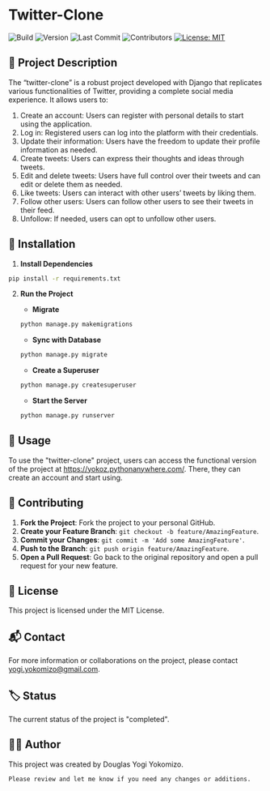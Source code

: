 # Twitter-Clone

![Build](https://img.shields.io/badge/build-passing-brightgreen)
![Version](https://img.shields.io/badge/version-1.0.0-blue)
![Last Commit](https://img.shields.io/badge/last%20commit-1%20day%20ago-blue)
![Contributors](https://img.shields.io/badge/contributors-1-orange)
[![License: MIT](https://img.shields.io/badge/License-MIT-yellow.svg)](https://opensource.org/licenses/MIT)

## 📖 Project Description

The “twitter-clone” is a robust project developed with Django that replicates various functionalities of Twitter, providing a complete social media experience. It allows users to:

1. Create an account: Users can register with personal details to start using the application.
2. Log in: Registered users can log into the platform with their credentials.
3. Update their information: Users have the freedom to update their profile information as needed.
4. Create tweets: Users can express their thoughts and ideas through tweets.
5. Edit and delete tweets: Users have full control over their tweets and can edit or delete them as needed.
6. Like tweets: Users can interact with other users’ tweets by liking them.
7. Follow other users: Users can follow other users to see their tweets in their feed.
8. Unfollow: If needed, users can opt to unfollow other users.

## 🚀 Installation

1. **Install Dependencies**
```bash
pip install -r requirements.txt
```
2. **Run the Project**

    - **Migrate**
    ```bash
    python manage.py makemigrations
    ```
    - **Sync with Database**
    ```bash
    python manage.py migrate
    ```
    - **Create a Superuser**
    ```bash
    python manage.py createsuperuser
    ```
    - **Start the Server**
    ```bash
    python manage.py runserver
    ```

## 🎯 Usage

To use the "twitter-clone" project, users can access the functional version of the project at https://yokoz.pythonanywhere.com/. There, they can create an account and start using.

## 🤝 Contributing

1. **Fork the Project**: Fork the project to your personal GitHub.
2. **Create your Feature Branch**: `git checkout -b feature/AmazingFeature`.
3. **Commit your Changes**: `git commit -m 'Add some AmazingFeature'`.
4. **Push to the Branch**: `git push origin feature/AmazingFeature`.
5. **Open a Pull Request**: Go back to the original repository and open a pull request for your new feature.

## 📜 License

This project is licensed under the MIT License.

## 📬 Contact

For more information or collaborations on the project, please contact yogi.yokomizo@gmail.com.

## 🏷️ Status

The current status of the project is "completed".

## 🙋‍♂️ Author

This project was created by Douglas Yogi Yokomizo.
```
Please review and let me know if you need any changes or additions.
